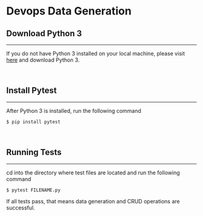 # Devops Data Generation


## Download Python 3
---
If you do not have Python 3 installed on your local machine, please visit [here](https://www.python.org/downloads/) and download Python 3.

&nbsp;
## Install Pytest
---
After Python 3 is installed, run the following command
```bash
$ pip install pytest
```

&nbsp;
## Running Tests
---
cd into the directory where test files are located and run the following command
```bash
$ pytest FILENAME.py
```
If all tests pass, that means data generation and CRUD operations are successful.


